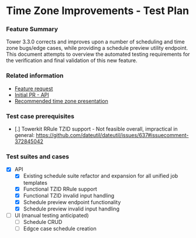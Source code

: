 # Time Zone Improvements - Test Plan

### Feature Summary
Tower 3.3.0 corrects and improves upon a number of scheduling and time zone bugs/edge cases, while providing a schedule preview utility endpoint.  This document attempts to overview the automated testing requirements for the verification and final validation of this new feature.

### Related information
* [Feature request](https://github.com/ansible/ansible-tower/issues/823)
* [Initial PR - API](https://github.com/ansible/awx/pull/1024)
* [Recommended time zone presentation](https://pganssle.github.io/pybay-2017-timezones-talk/#/)

### Test case prerequisites
* [.] Towerkit RRule TZID support - Not feasible overall, impractical in general: https://github.com/dateutil/dateutil/issues/637#issuecomment-372845042

### Test suites and cases
* [x] API
    * [x] Existing schedule suite refactor and expansion for all unified job templates
    * [x] Functional TZID RRule support
    * [x] Functional TZID invalid input handling
    * [x] Schedule preview endpoint functionality
    * [x] Schedule preview invalid input handling
* [ ] UI (manual testing anticipated)
    * [ ] Schedule CRUD
    * [ ] Edgce case schedule creation

